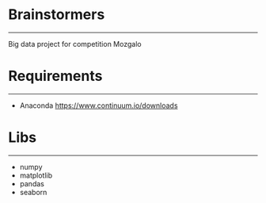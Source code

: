 # Brainstormers
------------
Big data project for competition Mozgalo

# Requirements
------------
- Anaconda https://www.continuum.io/downloads

# Libs
------------
- numpy
- matplotlib
- pandas
- seaborn
